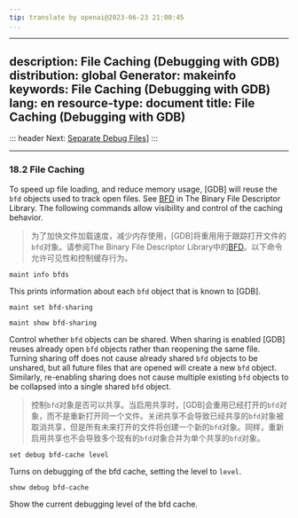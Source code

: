 ```yaml
---
tip: translate by openai@2023-06-23 21:00:45
...
```

---
description: File Caching (Debugging with GDB)
distribution: global
Generator: makeinfo
keywords: File Caching (Debugging with GDB)
lang: en
resource-type: document
title: File Caching (Debugging with GDB)
---
::: header
Next: [Separate Debug Files](Separate-Debug-Files.html#Separate-Debug-Files)]
:::

---

### 18.2 File Caching


To speed up file loading, and reduce memory usage, [GDB] will reuse the `bfd` objects used to track open files. See [BFD](http://sourceware.org/binutils/docs/bfd/index.html#Top) in The Binary File Descriptor Library. The following commands allow visibility and control of the caching behavior.

> 为了加快文件加载速度，减少内存使用，[GDB]将重用用于跟踪打开文件的`bfd`对象。请参阅The Binary File Descriptor Library中的[BFD](http://sourceware.org/binutils/docs/bfd/index.html#Top)。以下命令允许可见性和控制缓存行为。

`maint info bfds`

This prints information about each `bfd` object that is known to [GDB].

`maint set bfd-sharing`

`maint show bfd-sharing`


Control whether `bfd` objects can be shared. When sharing is enabled [GDB] reuses already open `bfd` objects rather than reopening the same file. Turning sharing off does not cause already shared `bfd` objects to be unshared, but all future files that are opened will create a new `bfd` object. Similarly, re-enabling sharing does not cause multiple existing `bfd` objects to be collapsed into a single shared `bfd` object.

> 控制`bfd`对象是否可以共享。当启用共享时，[GDB]会重用已经打开的`bfd`对象，而不是重新打开同一个文件。关闭共享不会导致已经共享的`bfd`对象被取消共享，但是所有未来打开的文件将创建一个新的`bfd`对象。同样，重新启用共享也不会导致多个现有的`bfd`对象合并为单个共享的`bfd`对象。

`set debug bfd-cache level`

Turns on debugging of the bfd cache, setting the level to `level`.

`show debug bfd-cache`

Show the current debugging level of the bfd cache.
